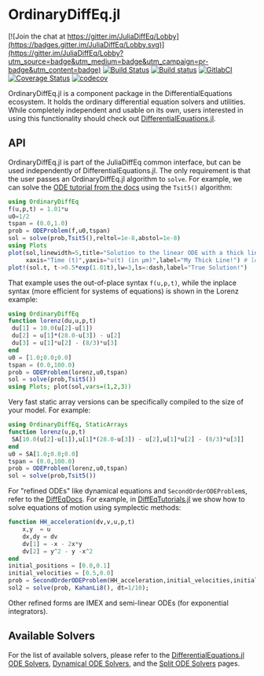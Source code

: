 # OrdinaryDiffEq.jl

[![Join the chat at https://gitter.im/JuliaDiffEq/Lobby](https://badges.gitter.im/JuliaDiffEq/Lobby.svg)](https://gitter.im/JuliaDiffEq/Lobby?utm_source=badge&utm_medium=badge&utm_campaign=pr-badge&utm_content=badge)
[![Build Status](https://travis-ci.org/SciML/OrdinaryDiffEq.jl.svg?branch=master)](https://travis-ci.org/SciML/OrdinaryDiffEq.jl)
[![Build status](https://ci.appveyor.com/api/projects/status/dpa182s6i8c67awu/branch/master?svg=true)](https://ci.appveyor.com/project/YingboMa/ordinarydiffeq-jl/branch/master)
[![GitlabCI](https://gitlab.com/juliadiffeq/OrdinaryDiffEq-jl/badges/master/pipeline.svg)](https://gitlab.com/juliadiffeq/OrdinaryDiffEq-jl/pipelines)
[![Coverage Status](https://coveralls.io/repos/github/JuliaDiffEq/OrdinaryDiffEq.jl/badge.svg?branch=master)](https://coveralls.io/github/JuliaDiffEq/OrdinaryDiffEq.jl?branch=master)
[![codecov](https://codecov.io/gh/JuliaDiffEq/OrdinaryDiffEq.jl/branch/master/graph/badge.svg)](https://codecov.io/gh/JuliaDiffEq/OrdinaryDiffEq.jl)

OrdinaryDiffEq.jl is a component package in the DifferentialEquations ecosystem. It holds the
ordinary differential equation solvers and utilities. While completely independent
and usable on its own, users interested in using this
functionality should check out [DifferentialEquations.jl](https://github.com/JuliaDiffEq/DifferentialEquations.jl).

## API

OrdinaryDiffEq.jl is part of the JuliaDiffEq common interface, but can be used independently of DifferentialEquations.jl. The only requirement is that the user passes an OrdinaryDiffEq.jl algorithm to `solve`. For example, we can solve the [ODE tutorial from the docs](https://docs.juliadiffeq.org/dev/tutorials/ode_example/) using the `Tsit5()` algorithm:

```julia
using OrdinaryDiffEq
f(u,p,t) = 1.01*u
u0=1/2
tspan = (0.0,1.0)
prob = ODEProblem(f,u0,tspan)
sol = solve(prob,Tsit5(),reltol=1e-8,abstol=1e-8)
using Plots
plot(sol,linewidth=5,title="Solution to the linear ODE with a thick line",
     xaxis="Time (t)",yaxis="u(t) (in μm)",label="My Thick Line!") # legend=false
plot!(sol.t, t->0.5*exp(1.01t),lw=3,ls=:dash,label="True Solution!")
```

That example uses the out-of-place syntax `f(u,p,t)`, while the inplace syntax (more efficient for systems of equations) is shown in the Lorenz example:

```julia
using OrdinaryDiffEq
function lorenz(du,u,p,t)
 du[1] = 10.0(u[2]-u[1])
 du[2] = u[1]*(28.0-u[3]) - u[2]
 du[3] = u[1]*u[2] - (8/3)*u[3]
end
u0 = [1.0;0.0;0.0]
tspan = (0.0,100.0)
prob = ODEProblem(lorenz,u0,tspan)
sol = solve(prob,Tsit5())
using Plots; plot(sol,vars=(1,2,3))
```

Very fast static array versions can be specifically compiled to the size of your model. For example:

```julia
using OrdinaryDiffEq, StaticArrays
function lorenz(u,p,t)
 SA[10.0(u[2]-u[1]),u[1]*(28.0-u[3]) - u[2],u[1]*u[2] - (8/3)*u[3]]
end
u0 = SA[1.0;0.0;0.0]
tspan = (0.0,100.0)
prob = ODEProblem(lorenz,u0,tspan)
sol = solve(prob,Tsit5())
```

For "refined ODEs" like dynamical equations and `SecondOrderODEProblem`s, refer to the [DiffEqDocs](https://docs.juliadiffeq.org/dev/types/ode_types/). For example, in [DiffEqTutorials.jl](https://github.com/JuliaDiffEq/DiffEqTutorials.jl) we show how to solve equations of motion using symplectic methods:

```julia
function HH_acceleration(dv,v,u,p,t)
    x,y  = u
    dx,dy = dv
    dv[1] = -x - 2x*y
    dv[2] = y^2 - y -x^2
end
initial_positions = [0.0,0.1]
initial_velocities = [0.5,0.0]
prob = SecondOrderODEProblem(HH_acceleration,initial_velocities,initial_positions,tspan)
sol2 = solve(prob, KahanLi8(), dt=1/10);
```

Other refined forms are IMEX and semi-linear ODEs (for exponential integrators).

## Available Solvers

For the list of available solvers, please refer to the [DifferentialEquations.jl ODE Solvers](https://docs.juliadiffeq.org/dev/solvers/ode_solve/), [Dynamical ODE Solvers](http://docs.juliadiffeq.org/dev/solvers/dynamical_solve/), and the [Split ODE Solvers](http://docs.juliadiffeq.org/dev/solvers/split_ode_solve/) pages.

